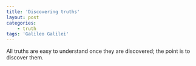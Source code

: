 ```yaml
---
title: 'Discovering truths'
layout: post
categories:
    - truth
tags: 'Galileo Galilei'
---
```


All truths are easy to understand once they are discovered; the point is to discover them.